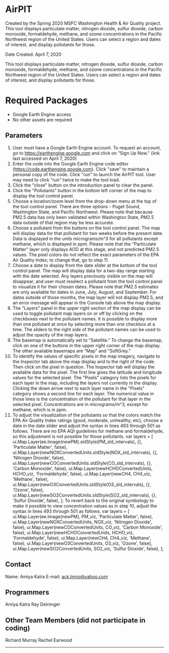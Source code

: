 # AirPIT
Created by the Spring 2020 MSFC Washington Health &amp; Air Quality project. This tool displays particulate matter, nitrogen dioxide, sulfur dioxide, carbon monoxide, formaldehyde,  methane, and ozone concentrations in the Pacific Northwest region of the United States. Users can select a region and dates of interest, and display pollutants for those. 

Date Created: April 7, 2020

This tool displays particulate matter, nitrogen dioxide, sulfur dioxide, carbon monoxide, formaldehyde, 
methane, and ozone concentrations in the Pacific Northwest region of the United States. Users can select a region and dates of interest, and display pollutants for those. 

 Required Packages
===================
* Google Earth Engine access
* No other assets are required


 Parameters
-------------
1. User must have a Google Earth Engine account. To request an
account, go to https://earthengine.google.com and click on "Sign Up Now." (link last accessed on April 7, 2020)
2. Enter the code into the Google Earth Engine code editor (https://code.earthengine.google.com). Click "save" to maintain a personal copy of the code. Click "run" to launch the AirPIT tool. User may need to click "run" twice to make the tool load.
3. Click the "close" button on the introduction panel to clear the panel.
4. Click the "Pollutants" button in the bottom left corner of the map to display the tool control panel.
5. Choose a location/zoom level from the drop-down menu at the top of the tool control panel. There are three options - Puget Sound, Washington State, and Pacific Northwest. Please note that because PM2.5 data has only been validated within Washington State, PM2.5 data outside of that region may be less accurate.
6. Choose a pollutant from the buttons on the tool control panel. The map will display data for that pollutant for two weeks before the present date. Data is displayed in the units micrograms/m^3 for all pollutants except methane, which is displayed in ppm. Please note that the "Particulate Matter" layer only displays AOD at this stage, and not predicted PM2.5 values. The pixel colors do not reflect the exact parameters of the EPA Air Quality Index; to change that, go to step 11.
7. Choose a date to display from the date slider at the bottom of the tool control panel. The map will display data for a two-day range starting with the date selected. Any layers previously visible on the map will disappear, and user must reselect a pollutant from the tool control panel to visualize it for their chosen dates. Please note that PM2.5 estimates are only available for dates in June, July, August, and September. For dates outside of those months, the map layer will not display PM2.5, and an error message will appear in the Console tab above the map display.
8. The "Layers" panel in the upper right section of the map display can be used to toggle pollutant map layers on or off by clicking on the checkboxes next to the pollutant names. It is possible to display more than one pollutant at once by selecting more than one checkbox at a time. The sliders to the right side of the pollutant names can be used to adjust the opacity of the map layers. 
9. The basemap is automatically set to "Satellite." To change the basemap, click on one of the buttons in the upper right corner of the map display. The other available basemaps are "Map" and "SoftGrey."
10. To identify the values of specific pixels in the map imagery, navigate to the Inspector tab above the map display and to the right of the code. Then click on the pixel in question. The Inspector tab will display the available data for the pixel. The first line gives the latitude and longitude values for the selected pixel. The "Pixels" category lists the pixels for each layer in the map, including the layers not currently in the display. Clicking the down arrow next to each layer name in the "Pixels" category shows a second line for each layer. The numerical value in those lines is the concentration of the pollutant for that layer in the selected pixel. Concentrations are in micrograms/m^3, except for methane, which is in ppm.
11. To adjust the visualization of the pollutants so that the colors
match the EPA Air Quality Index ratings (good, moderate, unhealthy, etc), choose a date in the date slider and adjust the syntax in lines 493 through 501 as follows. There are no EPA AQI guidelines for methane and formaldehyde, so this adjustment is not possible for those pollutants.
  var layers = [
    ui.Map.Layer(ee.Image(newPM).sldStyle(PM_sld_intervals), {}, 'Particulate Matter', false),
    ui.Map.Layer(newNOXConvertedUnits.sldStyle(NOX_sld_intervals), {}, 'Nitrogen Dioxide', false),
    ui.Map.Layer(newCOConvertedUnits.sldStyle(CO_sld_intervals), {}, 'Carbon Monoxide', false),
    ui.Map.Layer(newHCHOConvertedUnits, HCHO_viz, 'Formaldehyde', false),
    ui.Map.Layer(newCH4, CH4_viz, 'Methane', false),
    ui.Map.Layer(newO3ConvertedUnits.sldStyle(O3_sld_intervals), {}, 'Ozone', false),
    ui.Map.Layer(newSO2ConvertedUnits.sldStyle(SO2_sld_intervals), {}, 'Sulfur Dioxide', false),
  ];
To revert back to the original symbology to make it possible to view concentration values as in step 10, adjust the syntax in lines 493 through 501 as follows.
  var layers = [
    ui.Map.Layer(ee.Image(newPM), PM_viz, 'Particulate Matter', false),
    ui.Map.Layer(newNOXConvertedUnits, NOX_viz, 'Nitrogen Dioxide', false),
    ui.Map.Layer(newCOConvertedUnits, CO_viz, 'Carbon Monoxide', false),
    ui.Map.Layer(newHCHOConvertedUnits, HCHO_viz, 'Formaldehyde', false),
    ui.Map.Layer(newCH4, CH4_viz, 'Methane', false),
    ui.Map.Layer(newO3ConvertedUnits, O3_viz, 'Ozone', false),
    ui.Map.Layer(newSO2ConvertedUnits, SO2_viz, 'Sulfur Dioxide', false),
  ];


 Contact
---------
Name: Amiya Kalra
E-mail: ack.lmno@yahoo.com

 Programmers
-------------
Amiya Kalra
Ray Deininger

 Other Team Members (did not participate in coding)
-----------------------------------------------------
Richard Murray
Rachel Earwood
***
